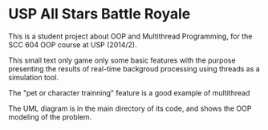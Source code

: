 # USP All Stars Battle Royale

This is a student project about OOP and Multithread Programming, for the SCC 604 OOP course at USP (2014/2).

This small text only game only some basic features with the purpose presenting the results of real-time backgroud processing using threads as a simulation tool.

The "pet or character trainning" feature is a good example of multithread 

The UML diagram is in the main directory of its code, and shows the OOP modeling of the problem.
